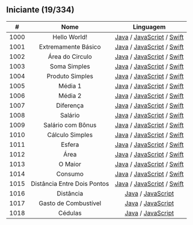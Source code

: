 ## Iniciante (19/334)
| # | Nome | Linguagem |
| :---: | :---: | :---: | 
| 1000 | Hello World! | [Java](./java/b1000.java) / [JavaScript](./javascript/b1000.js) / [Swift](./swift/b1000.swift) | 
| 1001| Extremamente Básico | [Java](./java/b1001.java) / [JavaScript](./javascript/b1001.js) / [Swift](./swift/b1001.swift) | 
| 1002 | Área do Circulo | [Java](./java/b1002.java) / [JavaScript](./javascript/b1002.js) / [Swift](./swift/b1002.swift) | 
| 1003| Soma Simples | [Java](./java/b1003.java) / [JavaScript](./javascript/b1003.js) / [Swift](./swift/b1003.swift) | 
| 1004 | Produto Simples | [Java](./java/b1004.java) / [JavaScript](./javascript/b1004.js) / [Swift](./swift/b1004.swift) | 
| 1005 | Média 1| [Java](./java/b1005.java) / [JavaScript](./javascript/b1005.js) / [Swift](./swift/b1005.swift) | 
| 1006| Média 2 | [Java](./java/b1006.java) / [JavaScript](./javascript/b1006.js) / [Swift](./swift/b1006.swift) | 
| 1007 | Diferença | [Java](./java/b1007.java) / [JavaScript](./javascript/b1007.js) / [Swift](./swift/b1007.swift) | 
| 1008 | Salário | [Java](./java/b1008.java) / [JavaScript](./javascript/b1008.js) / [Swift](./swift/b1008.swift) | 
| 1009 | Salário com Bônus | [Java](./java/b1009.java) / [JavaScript](./javascript/b1009.js) / [Swift](./swift/b1009.swift) | 
| 1010 | Cálculo Simples | [Java](./java/b1010.java) / [JavaScript](./javascript/b1010.js) / [Swift](./swift/b1010.swift) | 
| 1011 | Esfera | [Java](./java/b1011.java) / [JavaScript](./javascript/b1011.js) / [Swift](./swift/b1011.swift) |  
| 1012 | Área | [Java](./java/b1012.java) / [JavaScript](./javascript/b1012.js) / [Swift](./swift/b1012.swift) | 
| 1013 | O Maior | [Java](./java/b1013.java) / [JavaScript](./javascript/b1013.js) / [Swift](./swift/b1013.swift)| 
| 1014 | Consumo | [Java](./java/b1014.java) / [JavaScript](./javascript/b1014.js) / [Swift](./swift/b1014.swift)| 
| 1015 | Distância Entre Dois Pontos | [Java](./java/b1015.java) / [JavaScript](./javascript/b1015.js) / [Swift](./swift/b1015.swift)| 
| 1016 | Distância | [Java](./java/b1016.java) / [JavaScript](./javascript/b1016.js) | 
| 1017 | Gasto de Combustível | [Java](./java/b1017.java) / [JavaScript](./javascript/b1017.js) | 
| 1018 | Cédulas | [Java](./java/b1018.java) / [JavaScript](./javascript/b1018.js) | 





